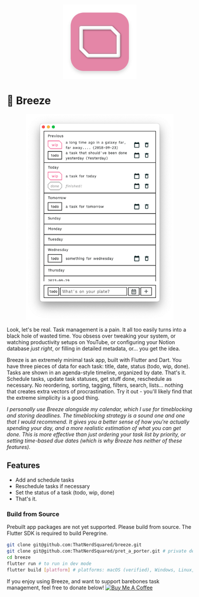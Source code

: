<p align="center"><img src="./assets/breeze-icon.png" width=200></p>

# 💨 Breeze

<p align="center"><img src="./assets/readme-image.png" width=400></p>

Look, let's be real. Task management is a pain. It all too easily turns into a black hole of wasted time. You obsess over tweaking your system, or watching productivity setups on YouTube, or configuring your Notion database _just right_, or filling in detailed metadata, or... you get the idea.

Breeze is an extremely minimal task app, built with Flutter and Dart. You have three pieces of data for each task: title, date, status (todo, wip, done). Tasks are shown in an agenda-style timeline, organized by date. That's it. Schedule tasks, update task statuses, get stuff done, reschedule as necessary. No reordering, sorting, tagging, filters, search, lists... nothing that creates extra vectors of procrastination. Try it out - you'll likely find that the extreme simplicity is a good thing.

_I personally use Breeze alongside my calendar, which I use for timeblocking and storing deadlines. The timeblocking strategy is a sound one and one that I would recommend. It gives you a better sense of how you're actually spending your day, and a more realistic estimation of what you can get done. This is more effective than just ordering your task list by priority, or setting time-based due dates (which is why Breeze has neither of these features)._

## Features

- Add and schedule tasks
- Reschedule tasks if necessary
- Set the status of a task (todo, wip, done)
- That's it.

### Build from Source

Prebuilt app packages are not yet supported. Please build from source. The Flutter SDK is required to build Peregrine.

```bash
git clone git@github.com:ThatNerdSquared/breeze.git
git clone git@github.com:ThatNerdSquared/pret_a_porter.git # private dependency
cd breeze
flutter run # to run in dev mode
flutter build [platform] # platforms: macOS (verified), Windows, Linux, iOS, Android
```

If you enjoy using Breeze, and want to support barebones task management, feel free to donate below!
<a href="https://www.buymeacoffee.com/nathanyeung" target="_blank"><img src="https://cdn.buymeacoffee.com/buttons/v2/default-yellow.png" alt="Buy Me A Coffee" style="height: 60px !important;width: 217px !important;" ></a>
